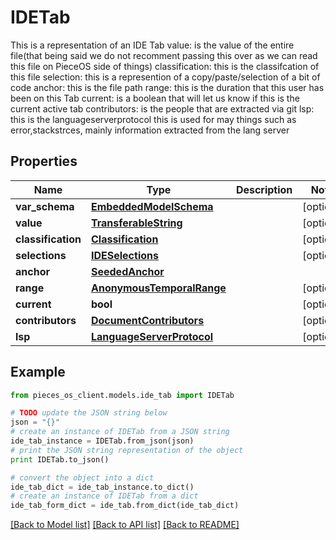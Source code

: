 # IDETab

This is a representation of an IDE Tab  value: is the value of the entire file(that being said we do not recomment passing this over as we can read this file on PieceOS side of things) classification: this is the classifcation of this file  selection: this is a represention of a copy/paste/selection of a bit of code  anchor: this is the file path  range: this is the duration that this user has been on this Tab  current: is a boolean that will let us know if this is the current active tab  contributors: is the people that are extracted via git  lsp: this is the languageserverprotocol this is used for may things such as error,stackstrces, mainly information extracted from the lang server

## Properties
Name | Type | Description | Notes
------------ | ------------- | ------------- | -------------
**var_schema** | [**EmbeddedModelSchema**](EmbeddedModelSchema.md) |  | [optional] 
**value** | [**TransferableString**](TransferableString.md) |  | [optional] 
**classification** | [**Classification**](Classification.md) |  | [optional] 
**selections** | [**IDESelections**](IDESelections.md) |  | [optional] 
**anchor** | [**SeededAnchor**](SeededAnchor.md) |  | 
**range** | [**AnonymousTemporalRange**](AnonymousTemporalRange.md) |  | [optional] 
**current** | **bool** |  | [optional] 
**contributors** | [**DocumentContributors**](DocumentContributors.md) |  | [optional] 
**lsp** | [**LanguageServerProtocol**](LanguageServerProtocol.md) |  | [optional] 

## Example

```python
from pieces_os_client.models.ide_tab import IDETab

# TODO update the JSON string below
json = "{}"
# create an instance of IDETab from a JSON string
ide_tab_instance = IDETab.from_json(json)
# print the JSON string representation of the object
print IDETab.to_json()

# convert the object into a dict
ide_tab_dict = ide_tab_instance.to_dict()
# create an instance of IDETab from a dict
ide_tab_form_dict = ide_tab.from_dict(ide_tab_dict)
```
[[Back to Model list]](../README.md#documentation-for-models) [[Back to API list]](../README.md#documentation-for-api-endpoints) [[Back to README]](../README.md)


